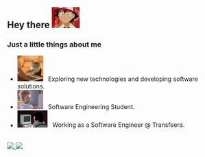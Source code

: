 
<h2> Hey there <img src="./assets/ashzin.gif" width="65"/></h2>

<h3> Just a little things about me </h3>

- <img src="./assets/coding.gif" width="60"/> &nbsp; Exploring new technologies and developing software solutions.
- <img src="./assets/brent-rambo.gif" width="60"/> &nbsp; Software Engineering Student.
- <img src="./assets/dev.gif" width="70"/>  &nbsp; Working as a Software Engineer @ Transfeera.

</br>

<a href="https://github.com/Gabukuro">
  <img height="180em" src="https://github-readme-stats.vercel.app/api?username=Gabukuro&theme=default&show_icons=true" />
  <img height="180em" src="https://github-readme-stats.vercel.app/api/top-langs/?username=Gabukuro&theme=default&layout=compact" />
</a>

